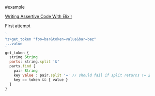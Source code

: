 #example

[Writing Assertive Code With Elixir](https://dashbit.co/blog/writing-assertive-code-with-elixir)

First attempt
```javascript
`
Yz>get_token "foo=bar&token=value&bar=baz"
...value
`
get_token {
  string String
  parts: string.split '&'
  parts.find {
    pair String
    key value : pair.split '=' // should fail if split returns != 2
    key == token && { value }
  }
}

```
